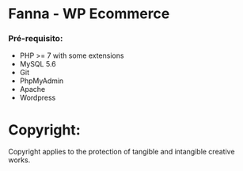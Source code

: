Fanna - WP Ecommerce
===========

### Pré-requisito: 
- PHP >= 7 with some extensions
- MySQL 5.6
- Git
- PhpMyAdmin 
- Apache
- Wordpress


Copyright: 
==============
Copyright applies to the protection of tangible and intangible creative works. 